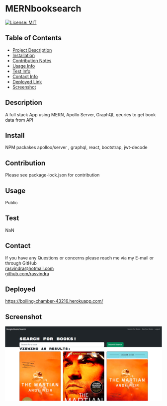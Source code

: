 
    
# MERNbooksearch

[![License: MIT](https://img.shields.io/badge/License-MIT-yellow.svg)](https://opensource.org/licenses/MIT)

## Table of Contents
* [Project Description](#description)
* [Installation](#install)
* [Contribution Notes](#contribution)
* [Usage Info](#usage)
* [Test Info](#test)
* [Contact Info](#contact)
* [Deployed Link](#deployed)
* [Screenshot](#screenshot)

## Description
A full stack App using MERN, Apollo Server, GraphQL qeuries to get book data from API

## Install
NPM packakes apolloo/server , graphql, react, bootstrap, jwt-decode

## Contribution
Please see package-lock.json for contribution

## Usage
Public

## Test
NaN

## Contact
If you have any Questions or concerns please reach me via my E-mail or through GitHub <br/>
rasvindra@hotmail.com <br/>
[github.com/rasvindra](https://github.com/rasvindra)

## Deployed
https://boiling-chamber-43216.herokuapp.com/

## Screenshot
![](./assets/Capture.PNG)
